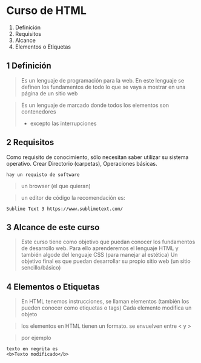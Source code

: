 # Curso de HTML

 1. Definición
 2. Requisitos
 3. Alcance
 4. Elementos o Etiquetas

## 1 Definición

>Es un lenguaje de programación para la web. En este lenguaje se definen los fundamentos de todo lo que se vaya a mostrar en una página de un sitio web

>Es un lenguaje de marcado donde todos los elementos son contenedores
>* excepto las interrupciones

## 2 Requisitos

Como requisito de conocimiento, sólo necesitan saber utilizar su sistema operativo. Crear Directorio (carpetas), Operaciones básicas.

    hay un requisto de software

> un browser (el que quieran)

> un editor de código
> la recomendación es: 

	Sublime Text 3 https://www.sublimetext.com/

## 3 Alcance de este curso

>Este curso tiene como objetivo que puedan conocer los fundamentos de desarrollo web. Para ello aprenderemos el lenguaje HTML y también algode del lenguaje CSS (para manejar al estética)
>Un objetivo final es que puedan desarrollar su propio sitio web (un sitio sencillo/básico)

## 4 Elementos o Etiquetas

>En HTML tenemos instrucciones, se llaman elementos (también los pueden conocer como etiquetas o tags)
>Cada elemento modifica un objeto

>los elementos en HTML tienen un formato. 
    se envuelven entre < y >

>por ejemplo

	texto en negrita es 
	<b>Texto modificado</b>


